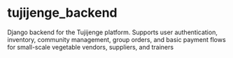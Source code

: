 # tujijenge_backend
Django backend for the Tujijenge platform. Supports user authentication, inventory, community management, group orders, and basic payment flows for small-scale vegetable vendors, suppliers, and trainers
